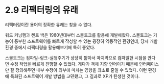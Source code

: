 # 2.9 리팩터링의 유래

리팩터링이란 용어의 정확한 유래는 찾을 수 없다.

워드 커닝햄과 켄트 백은 1980년대부터 스몰토크를 활용해 개발해왔다.
스몰토크는 기능이 풍부한 소프트웨어를 빠르게 작성할 수 있는 굉장히 역동적인 환경인데, 당시 개발 환경 중에서 리팩터링을 활용해보기에 특히 좋았다.

스몰토크는 컴파일-링크-실행주기가 상당히 짧아서 마지막으로 컴파일한 시점을 안다면 수정 작업을 빠르게 진행할 수 있었다. 게다가 객체 지향 언어이기 때문에 인터페이스만 잘 정의해두면 내부 수정이 외부에 미치는 영향을 최소로 줄일 수 있었다. 이런 환경에 특화된 소프트웨어 개발 방법을 고민했고, 그 결과로 XP가 탄생한 것이다.
